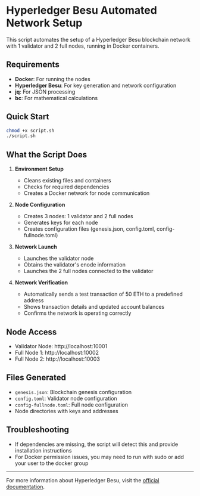 # Hyperledger Besu Automated Network Setup

This script automates the setup of a Hyperledger Besu blockchain network with 1 validator and 2 full nodes, running in Docker containers.

## Requirements

- **Docker**: For running the nodes
- **Hyperledger Besu**: For key generation and network configuration
- **jq**: For JSON processing
- **bc**: For mathematical calculations

## Quick Start

```bash
chmod +x script.sh
./script.sh
```

## What the Script Does

1. **Environment Setup**

   - Cleans existing files and containers
   - Checks for required dependencies
   - Creates a Docker network for node communication

2. **Node Configuration**

   - Creates 3 nodes: 1 validator and 2 full nodes
   - Generates keys for each node
   - Creates configuration files (genesis.json, config.toml, config-fullnode.toml)

3. **Network Launch**

   - Launches the validator node
   - Obtains the validator's enode information
   - Launches the 2 full nodes connected to the validator

4. **Network Verification**
   - Automatically sends a test transaction of 50 ETH to a predefined address
   - Shows transaction details and updated account balances
   - Confirms the network is operating correctly

## Node Access

- Validator Node: http://localhost:10001
- Full Node 1: http://localhost:10002
- Full Node 2: http://localhost:10003

## Files Generated

- `genesis.json`: Blockchain genesis configuration
- `config.toml`: Validator node configuration
- `config-fullnode.toml`: Full node configuration
- Node directories with keys and addresses

## Troubleshooting

- If dependencies are missing, the script will detect this and provide installation instructions
- For Docker permission issues, you may need to run with sudo or add your user to the docker group

---

For more information about Hyperledger Besu, visit the [official documentation](https://besu.hyperledger.org/).
